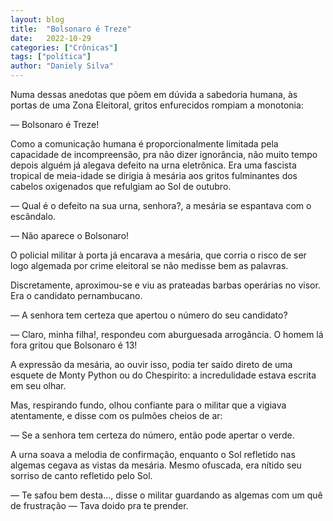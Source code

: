 ```yaml
---
layout: blog
title:  "Bolsonaro é Treze"
date:   2022-10-29
categories: ["Crônicas"]
tags: ["política"]
author: "Daniely Silva"
---
```


Numa dessas anedotas que põem em dúvida a sabedoria humana, às portas de uma Zona Eleitoral, gritos enfurecidos rompiam a monotonia:

— Bolsonaro é Treze!

Como a comunicação humana é proporcionalmente limitada pela capacidade de incompreensão, pra não dizer ignorância, não muito tempo depois alguém já alegava defeito na urna eletrônica. Era uma fascista tropical de meia-idade se dirigia à mesária aos gritos fulminantes dos cabelos oxigenados que refulgiam ao Sol de outubro.

— Qual é o defeito na sua urna, senhora?, a mesária se espantava com o escândalo.

— Não aparece o Bolsonaro!

  O policial militar à porta já encarava a mesária, que corria o risco de ser logo algemada por crime eleitoral se não medisse bem as palavras.

  Discretamente, aproximou-se e viu as prateadas barbas operárias no visor. Era o candidato pernambucano.

  — A senhora tem certeza que apertou o número do seu candidato?

  — Claro, minha filha!, respondeu com aburguesada arrogância. O homem lá fora gritou que Bolsonaro é 13!

  A expressão da mesária, ao ouvir isso, podia ter saído direto de uma esquete de Monty Python ou do Chespirito: a incredulidade estava escrita em seu olhar.

  Mas, respirando fundo, olhou confiante para o militar que a vigiava atentamente, e disse com os pulmões cheios de ar:

  — Se a senhora tem certeza do número, então pode apertar o verde.

  A urna soava a melodia de confirmação, enquanto o Sol refletido nas algemas cegava as vistas da mesária. Mesmo ofuscada, era nítido seu sorriso de canto refletido pelo Sol.

  — Te safou bem desta…, disse o militar guardando as algemas com um quê de frustração — Tava doido pra te prender.
